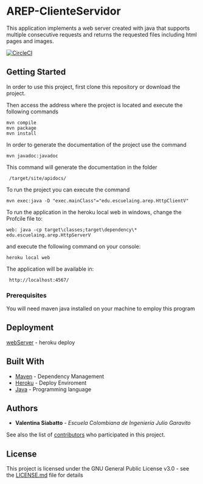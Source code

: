 # AREP-ClienteServidor

This application implements a web server created with java that supports multiple consecutive requests and returns the requested files including html pages and images. 

[![CircleCI](https://circleci.com/gh/Siabell/Arep-ClienteServidor.svg?style=svg)](https://circleci.com/gh/Siabell/Arep-ClienteServidor)

## Getting Started

 In order to use this project, first clone this repository or download the project.

Then access the address where the project is located and execute the following commands

```
mvn compile
mvn package
mvn install
```
In order to generate the documentation of the project use the command 

```
mvn javadoc:javadoc
```
This command will generate the documentation in the folder 
```
 /target/site/apidocs/
 ```

To run the project you can execute the command

```
mvn exec:java -D "exec.mainClass"="edu.escuelaing.arep.HttpClientV"
```

To run the application in the heroku local web in windows, change the Profcile file to:

```
web: java -cp target\classes;target\dependency\* edu.escuelaing.arep.HttpServerV
```
and execute the following command on your console:

```
heroku local web
```
The application will be available in:

```
 http://localhost:4567/
```



### Prerequisites

You will need maven java installed on your machine to employ this program

## Deployment

[webServer](https://arepclienteservidor.herokuapp.com/) - heroku deploy

## Built With

* [Maven](https://maven.apache.org/) - Dependency Management
* [Heroku](https://www.heroku.com/) - Deploy Enviroment
* [Java](https://www.java.com/es/download/) - Programming language


## Authors

* **Valentina Siabatto** - *Escuela Colombiana de Ingeniería Julio Garavito* 

See also the list of [contributors](https://github.com/Siabell/AREP-lab1-introduccion/graphs/contributors) who participated in this project.

## License

This project is licensed under the GNU General Public License v3.0 - see the [LICENSE.md](LICENSE.md) file for details


